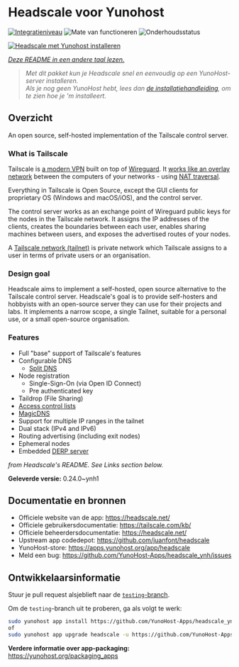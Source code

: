 <!--
NB: Deze README is automatisch gegenereerd door <https://github.com/YunoHost/apps/tree/master/tools/readme_generator>
Hij mag NIET handmatig aangepast worden.
-->

# Headscale voor Yunohost

[![Integratieniveau](https://apps.yunohost.org/badge/integration/headscale)](https://ci-apps.yunohost.org/ci/apps/headscale/)
![Mate van functioneren](https://apps.yunohost.org/badge/state/headscale)
![Onderhoudsstatus](https://apps.yunohost.org/badge/maintained/headscale)

[![Headscale met Yunohost installeren](https://install-app.yunohost.org/install-with-yunohost.svg)](https://install-app.yunohost.org/?app=headscale)

*[Deze README in een andere taal lezen.](./ALL_README.md)*

> *Met dit pakket kun je Headscale snel en eenvoudig op een YunoHost-server installeren.*  
> *Als je nog geen YunoHost hebt, lees dan [de installatiehandleiding](https://yunohost.org/install), om te zien hoe je 'm installeert.*

## Overzicht

An open source, self-hosted implementation of the Tailscale control server.

### What is Tailscale

Tailscale is [a modern VPN](https://tailscale.com/) built on top of
[Wireguard](https://www.wireguard.com/).
It [works like an overlay network](https://tailscale.com/blog/how-tailscale-works/)
between the computers of your networks - using
[NAT traversal](https://tailscale.com/blog/how-nat-traversal-works/).

Everything in Tailscale is Open Source, except the GUI clients for proprietary OS
(Windows and macOS/iOS), and the control server.

The control server works as an exchange point of Wireguard public keys for the
nodes in the Tailscale network. It assigns the IP addresses of the clients,
creates the boundaries between each user, enables sharing machines between users,
and exposes the advertised routes of your nodes.

A [Tailscale network (tailnet)](https://tailscale.com/kb/1136/tailnet/) is private
network which Tailscale assigns to a user in terms of private users or an
organisation.

### Design goal

Headscale aims to implement a self-hosted, open source alternative to the Tailscale
control server.
Headscale's goal is to provide self-hosters and hobbyists with an open-source
server they can use for their projects and labs.
It implements a narrow scope, a single Tailnet, suitable for a personal use, or a small
open-source organisation.

### Features


- Full "base" support of Tailscale's features
- Configurable DNS
  - [Split DNS](https://tailscale.com/kb/1054/dns/#using-dns-settings-in-the-admin-console)
- Node registration
  - Single-Sign-On (via Open ID Connect)
  - Pre authenticated key
- Taildrop (File Sharing)
- [Access control lists](https://tailscale.com/kb/1018/acls/)
- [MagicDNS](https://tailscale.com/kb/1081/magicdns)
- Support for multiple IP ranges in the tailnet
- Dual stack (IPv4 and IPv6)
- Routing advertising (including exit nodes)
- Ephemeral nodes
- Embedded [DERP server](https://tailscale.com/blog/how-tailscale-works/#encrypted-tcp-relays-derp)

*from Headscale's README. See Links section below.*


**Geleverde versie:** 0.24.0~ynh1
## Documentatie en bronnen

- Officiele website van de app: <https://headscale.net/>
- Officiele gebruikersdocumentatie: <https://tailscale.com/kb/>
- Officiele beheerdersdocumentatie: <https://headscale.net/>
- Upstream app codedepot: <https://github.com/juanfont/headscale>
- YunoHost-store: <https://apps.yunohost.org/app/headscale>
- Meld een bug: <https://github.com/YunoHost-Apps/headscale_ynh/issues>

## Ontwikkelaarsinformatie

Stuur je pull request alsjeblieft naar de [`testing`-branch](https://github.com/YunoHost-Apps/headscale_ynh/tree/testing).

Om de `testing`-branch uit te proberen, ga als volgt te werk:

```bash
sudo yunohost app install https://github.com/YunoHost-Apps/headscale_ynh/tree/testing --debug
of
sudo yunohost app upgrade headscale -u https://github.com/YunoHost-Apps/headscale_ynh/tree/testing --debug
```

**Verdere informatie over app-packaging:** <https://yunohost.org/packaging_apps>
